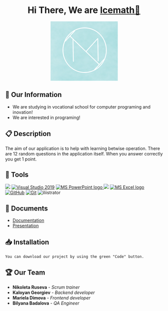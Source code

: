 <!--# 2223-9th-grade-sprint-math-games-icemath
2223-9th-grade-sprint-math-games-icemath created by GitHub Classroom-->
<h1 align="center">Hi There, We are <a href="https://github.com/codingburgas/2223-9th-grade-sprint-math-games-icemath">Icemath👋</a></h1>

<p align = "center">
	<img src = "photos/Logo_Icemath.png" alt = "Icemath's Logo">
</p>

<h2>🚀 Our Information </h2>

- We are studying in vocational school for computer programing and inovation!
- We are interested in programing!

## 📋 Description
The aim of our application is to help with learning betwise operation. There are 12 random questions in the application itself. When you answer correctly you get 1 point.

## 🔧 Tools  
<p align="left" >
<a> <img src="https://img.icons8.com/ios-filled/50/4a90e2/c-plus-plus-logo.png"/> </a> 
<a href="https://visualstudio.microsoft.com/"><img src="https://img.icons8.com/fluency/48/000000/visual-studio.png" alt="Visual Studio 2019"/></a>
<a href="https://www.microsoft.com/en-us/microsoft-365/powerpoint"><img src="https://img.icons8.com/fluency/48/000000/microsoft-powerpoint-2019.png" alt="MS PowerPoint logo" width=48px />
	<a> <img src="https://img.icons8.com/color/48/000000/microsoft-word-2019--v2.png"/>  </a>
    <a href="https://www.microsoft.com/en-us/microsoft-365/excel"><img src="https://img.icons8.com/fluency/48/000000/microsoft-excel-2019.png" alt="MS Excel logo"/></a>
    <a href="https://git-scm.com/"><img src="https://cdn-icons-png.flaticon.com/512/25/25231.png" alt="GitHub" heigh=48px width=48px/></a>
    <a href="https://git-scm.com/"><img src="https://img.icons8.com/color/48/000000/git.png" alt="Git"/></a>
      <a> <img src="https://cdn-icons-png.flaticon.com/512/5611/5611037.png" alt="iliistrator" heigh=48px width=48px/> </a> 
  </p>
  
  ## 💼 Documents
<ul>
	<li> <a href = "Documentation/Documentation_Icemath.docx"> Documentation </a></li>
	<li> <a href = "Documentation/Presentation_Icemath.pptx"> Presentation </a></li>
</ul>
  
  ## 📥 Installation
  ```
  You can download our project by using the green "Code" button.
  ```
   
  ## 🏆 Our Team
  
  * **Nikoleta Ruseva** - *Scrum trainer*
  * **Kaloyan Georgiev** - *Backend developer*
  * **Mariela Dimova** - *Frontend developer*
  * **Bilyana Badalova** - *QA Engineer*
